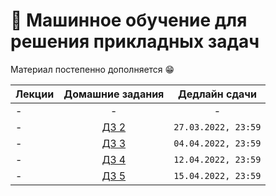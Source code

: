 # 🧠 Машинное обучение для решения прикладных задач

Материал постепенно дополняется 😁

Лекции | Домашние задания | Дедлайн сдачи
|----|:----:|:----:|
| - | - | - |
| - | [ДЗ 2](https://contest.yandex.ru/contest/35661/problems/) | `27.03.2022, 23:59` |
| - | [ДЗ 3](https://contest.yandex.ru/contest/36159/problems/) | `04.04.2022, 23:59` |
| - | [ДЗ 4](https://contest.yandex.ru/contest/36509/problems/) | `12.04.2022, 23:59` |
| - | [ДЗ 5](https://contest.yandex.ru/contest/36717/problems/) | `15.04.2022, 23:59` |